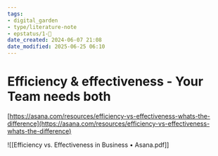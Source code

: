 ```yaml
---
tags: 
- digital_garden
- type/literature-note
- epstatus/1-🌱
date_created: 2024-06-07 21:08
date_modified: 2025-06-25 06:10
---
```

# Efficiency & effectiveness - Your Team needs both

[https://asana.com/resources/efficiency-vs-effectiveness-whats-the-difference](https://asana.com/resources/efficiency-vs-effectiveness-whats-the-difference)

![[Efficiency vs. Effectiveness in Business • Asana.pdf]]
